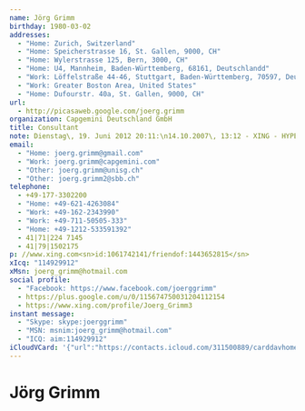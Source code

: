 ```yaml
---
name: Jörg Grimm
birthday: 1980-03-02
addresses:
  - "Home: Zurich, Switzerland"
  - "Home: Speicherstrasse 16, St. Gallen, 9000, CH"
  - "Home: Wylerstrasse 125, Bern, 3000, CH"
  - "Home: U4, Mannheim, Baden-Württemberg, 68161, Deutschlandd"
  - "Work: Löffelstraße 44-46, Stuttgart, Baden-Württemberg, 70597, Deutschland"
  - "Work: Greater Boston Area, United States"
  - "Home: Dufourstr. 40a, St. Gallen, 9000, CH"
url:
  - http://picasaweb.google.com/joerg.grimm
organization: Capgemini Deutschland GmbH
title: Consultant
note: Dienstag\, 19. Juni 2012 20:11:\n14.10.2007\, 13:12 - XING - HYPERLINK\"http://www.xing.com<sn>id:1061742141/friendof:1443652815</sn>\" http://www.xing.com<sn>id:1061742141/friendof:1443652815</sn>\n------------------------------------------------------------------\n14.10.2007\, 13:12 - XING -HYPERLINK \"http://www.xing.com<sn>id:1061742141/friendof:1443652815</sn>\"htt
email:
  - "Home: joerg.grimm@gmail.com"
  - "Work: joerg.grimm@capgemini.com"
  - "Other: joerg.grimm@unisg.ch"
  - "Other: joerg.grimm2@sbb.ch"
telephone:
  - +49-177-3302200
  - "Home: +49-621-4263084"
  - "Work: +49-162-2343990"
  - "Work: +49-711-50505-333"
  - "Home: +49-1212-533591392"
  - 41|71|224 7145
  - 41|79|1502175
p: //www.xing.com<sn>id:1061742141/friendof:1443652815</sn>
xIcq: "114929912"
xMsn: joerg_grimm@hotmail.com
social profile:
  - "Facebook: https://www.facebook.com/joerggrimm"
  - https://plus.google.com/u/0/115674750031204112154
  - https://www.xing.com/profile/Joerg_Grimm3
instant message:
  - "Skype: skype:joerggrimm"
  - "MSN: msnim:joerg_grimm@hotmail.com"
  - "ICQ: aim:114929912"
iCloudVCard: '{"url":"https://contacts.icloud.com/311500889/carddavhome/card/2E579CE8-4886-4512-9CC7-84832549B066.vcf","etag":"\"kmfha3ww\"","data":"BEGIN:VCARD\r\nVERSION:3.0\r\nFN:\r\nN:Grimm;Jörg;;;\r\nUID:1B9F5071-33F8-41CA-8662-485874585B95\r\nBDAY;VALUE=date:1980-03-02\r\nADR;TYPE=HOME:;;;;Zurich;;Switzerland;\r\nADR;TYPE=HOME:;;Speicherstrasse 16;St. Gallen;;9000;CH;\r\nADR;TYPE=HOME:;;Wylerstrasse 125;Bern;;3000;CH;\r\nADR;TYPE=HOME:;;U4;Mannheim;Baden-Württemberg;68161;Deutschlandd;\r\nADR;TYPE=WORK:;;Löffelstraße 44-46;Stuttgart;Baden-Württemberg;70597;Deutsc\r\n hland;\r\nADR;TYPE=WORK:;;;Greater Boston Area;;;United States;\r\nADR;TYPE=HOME:;;Dufourstr. 40a;St. Gallen;;9000;CH;\r\nWP1.X-ABLABEL:Home\r\nWP2.X-ABLABEL:Work\r\nWP3.X-ABLABEL:Work\r\nWP4.X-ABLABEL:Work\r\nWP5.X-ABLABEL:Work\r\nWP6.X-ABLABEL:Work\r\nWP7.X-ABLABEL:Picasa\r\nitem0.X-ABLABEL:google\r\nitem11.X-ABLABEL:xing\r\nPRODID:ez-vcard 0.9.13-fc\r\nREV:2025-04-03T22:04:23Z\r\nURL:http://picasaweb.google.com/joerg.grimm\r\nORG:Capgemini Deutschland GmbH;\r\nTITLE:Consultant\r\nNOTE:Dienstag\\, 19. Juni 2012 20:11:\\n14.10.2007\\, 13:12 - XING - HYPERLINK\r\n \\\"http://www.xing.com<sn>id:1061742141/friendof:1443652815</sn>\\\" http://ww\r\n w.xing.com<sn>id:1061742141/friendof:1443652815</sn>\\n---------------------\r\n ---------------------------------------------\\n14.10.2007\\, 13:12 - XING -H\r\n YPERLINK \\\"http://www.xing.com<sn>id:1061742141/friendof:1443652815</sn>\\\"h\r\n tt\r\nEMAIL;TYPE=HOME:joerg.grimm@gmail.com\r\nEMAIL;TYPE=WORK:joerg.grimm@capgemini.com\r\nEMAIL;TYPE=OTHER:joerg.grimm@unisg.ch\r\nEMAIL;TYPE=OTHER:joerg.grimm2@sbb.ch\r\nPHOTO;VALUE=uri:https://gateway.icloud.com/contacts/311500889/ck/card/488e9\r\n 573891317f05a13fe6d94ae593c\r\nTEL;TYPE=CELL:+49-177-3302200\r\nTEL;TYPE=HOME:+49-621-4263084\r\nTEL;TYPE=WORK:+49-162-2343990\r\nTEL;TYPE=WORK:+49-711-50505-333\r\nTEL;TYPE=HOME:+49-1212-533591392\r\nTEL:41|71|224 7145\r\nTEL:41|79|1502175\r\np://www.xing.com<sn>id:1061742141/friendof:1443652815</sn>\r\nX-ICQ;TYPE=HOME:114929912\r\nX-MSN;TYPE=HOME:joerg_grimm@hotmail.com\r\nX-SOCIALPROFILE;TYPE=facebook;X-USER=joerggrimm;X-USERID=1061742141:https:/\r\n /www.facebook.com/joerggrimm\r\nIMPP;X-SERVICE-TYPE=Skype;TYPE=HOME,pref:skype:joerggrimm\r\nIMPP;X-SERVICE-TYPE=MSN;TYPE=HOME:msnim:joerg_grimm@hotmail.com\r\nIMPP;X-SERVICE-TYPE=ICQ;TYPE=HOME:aim:114929912\r\nitem0.X-SOCIALPROFILE;X-USER=115674750031204112154:https://plus.google.com/\r\n u/0/115674750031204112154\r\nitem11.X-SOCIALPROFILE;X-USER=Joerg_Grimm3:https://www.xing.com/profile/Joe\r\n rg_Grimm3\r\nEND:VCARD"}'
---
```

# Jörg Grimm